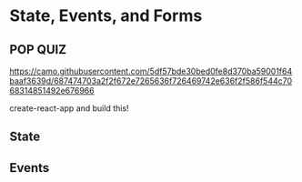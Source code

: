 # State, Events, and Forms

## POP QUIZ

https://camo.githubusercontent.com/5df57bde30bed0fe8d370ba59001f64baaf3639d/687474703a2f2f672e7265636f726469742e636f2f586f544c7068314851492e676966

create-react-app and build this!

## State

## Events
